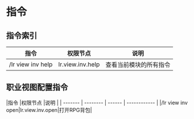 # 指令

## 指令索引

|指令      |权限节点 |说明          |
| -------- | ------ | ------------ |
|/lr view inv help|lr.view.inv.help|查看当前模块的所有指令|

## 职业视图配置指令

|指令      |权限节点 |说明          |
| ------- | -------- | ------ | ------------ |
|/lr view inv open|lr.view.inv.open|打开RPG背包|